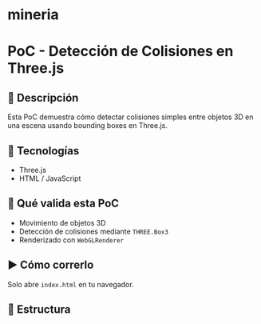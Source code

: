 # mineria
# PoC - Detección de Colisiones en Three.js

## 🚀 Descripción
Esta PoC demuestra cómo detectar colisiones simples entre objetos 3D en una escena usando bounding boxes en Three.js.

## 🔧 Tecnologías
- Three.js
- HTML / JavaScript

## 🧪 Qué valida esta PoC
- Movimiento de objetos 3D
- Detección de colisiones mediante `THREE.Box3`
- Renderizado con `WebGLRenderer`

## ▶️ Cómo correrlo
Solo abre `index.html` en tu navegador.

## 📁 Estructura
